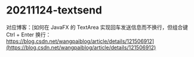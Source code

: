 # 20211124-textsend

对应博客：[如何在 JavaFX 的 TextArea 实现回车发送信息而不换行，但组合键 Ctrl + Enter 换行：https://blog.csdn.net/wangpaiblog/article/details/121506912](https://blog.csdn.net/wangpaiblog/article/details/121506912)

